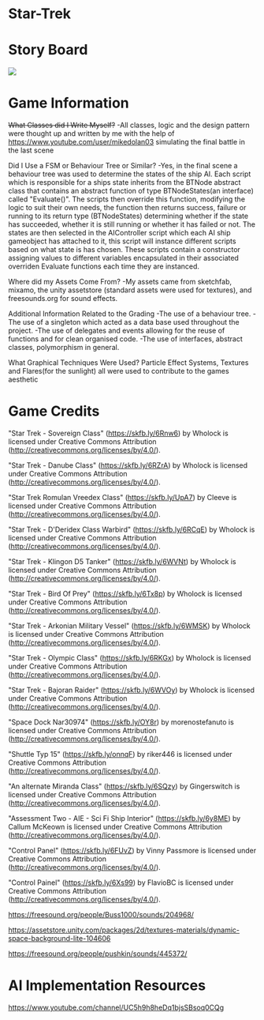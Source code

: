 # Star-Trek

# Story Board

![](https://github.com/SeanLynch1/Star-Trek/blob/main/Images/StartTrek2.png)

# Game Information
~~What Classes did I Write Myself?~~
-All classes, logic and the design pattern were thought up and written by me with the help of https://www.youtube.com/user/mikedolan03 simulating the final battle in the last scene

Did I Use a FSM or Behaviour Tree or Similar?
-Yes, in the final scene a behaviour tree was used to determine the states of the ship AI. Each script which is responsible for a ships state inherits from the BTNode abstract class that contains an abstract function of type BTNodeStates(an interface) called "Evaluate()". The scripts then override this function, modifying the logic to suit their own needs, the function then returns success, failure or running to its return type (BTNodeStates) determining whether if the state has succeeded, whether it is still running or whether it has failed or not. The states are then selected in the AIController script which each AI ship gameobject has attached to it, this script will instance different scripts based on what state is has chosen. These scripts contain a constructor assigning values to different variables encapsulated in their associated overriden Evaluate functions each time they are instanced.

Where did my Assets Come From?
-My assets came from sketchfab, mixamo, the unity assetstore (standard assets were used for textures), and freesounds.org for sound effects.

Additional Information Related to the Grading
-The use of a behaviour tree.
-The use of a singleton which acted as a data base used throughout the project.
-The use of delegates and events allowing for the reuse of functions and for clean organised code.
-The use of interfaces, abstract classes, polymorphism in general.

What Graphical Techniques Were Used?
Particle Effect Systems, Textures and Flares(for the sunlight) all were used to contribute to the games aesthetic

# Game Credits
"Star Trek - Sovereign Class" (https://skfb.ly/6Rnw6) by Wholock is licensed under Creative Commons Attribution (http://creativecommons.org/licenses/by/4.0/).

"Star Trek - Danube Class" (https://skfb.ly/6RZrA) by Wholock is licensed under Creative Commons Attribution (http://creativecommons.org/licenses/by/4.0/).

"Star Trek Romulan Vreedex Class" (https://skfb.ly/UpA7) by Cleeve is licensed under Creative Commons Attribution (http://creativecommons.org/licenses/by/4.0/).

"Star Trek - D'Deridex Class Warbird" (https://skfb.ly/6RCqE) by Wholock is licensed under Creative Commons Attribution (http://creativecommons.org/licenses/by/4.0/).

"Star Trek - Klingon D5 Tanker" (https://skfb.ly/6WVNt) by Wholock is licensed under Creative Commons Attribution (http://creativecommons.org/licenses/by/4.0/).

"Star Trek - Bird Of Prey" (https://skfb.ly/6Tx8p) by Wholock is licensed under Creative Commons Attribution (http://creativecommons.org/licenses/by/4.0/).

"Star Trek - Arkonian Military Vessel" (https://skfb.ly/6WMSK) by Wholock is licensed under Creative Commons Attribution (http://creativecommons.org/licenses/by/4.0/).

"Star Trek - Olympic Class" (https://skfb.ly/6RKGx) by Wholock is licensed under Creative Commons Attribution (http://creativecommons.org/licenses/by/4.0/).

"Star Trek - Bajoran Raider" (https://skfb.ly/6WVOy) by Wholock is licensed under Creative Commons Attribution (http://creativecommons.org/licenses/by/4.0/).

"Space Dock Nar30974" (https://skfb.ly/OY8r) by morenostefanuto is licensed under Creative Commons Attribution (http://creativecommons.org/licenses/by/4.0/).

"Shuttle Typ 15" (https://skfb.ly/onnqF) by riker446 is licensed under Creative Commons Attribution (http://creativecommons.org/licenses/by/4.0/).

"An alternate Miranda Class" (https://skfb.ly/6SQzy) by Gingerswitch is licensed under Creative Commons Attribution (http://creativecommons.org/licenses/by/4.0/).

"Assessment Two - AIE - Sci Fi Ship Interior" (https://skfb.ly/6y8ME) by Callum McKeown is licensed under Creative Commons Attribution (http://creativecommons.org/licenses/by/4.0/).

"Control Panel" (https://skfb.ly/6FUvZ) by Vinny Passmore is licensed under Creative Commons Attribution (http://creativecommons.org/licenses/by/4.0/).

"Control Painel" (https://skfb.ly/6Xs99) by FlavioBC is licensed under Creative Commons Attribution (http://creativecommons.org/licenses/by/4.0/).

https://freesound.org/people/Buss1000/sounds/204968/

https://assetstore.unity.com/packages/2d/textures-materials/dynamic-space-background-lite-104606

https://freesound.org/people/pushkin/sounds/445372/

# AI Implementation Resources

https://www.youtube.com/channel/UC5h9h8heDq1bjsSBsoq0CQg

